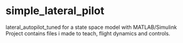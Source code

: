 # simple_lateral_pilot
lateral_autopilot_tuned for a state space model with MATLAB/Simulink
Project contains files i made to teach, flight dynamics and controls.
